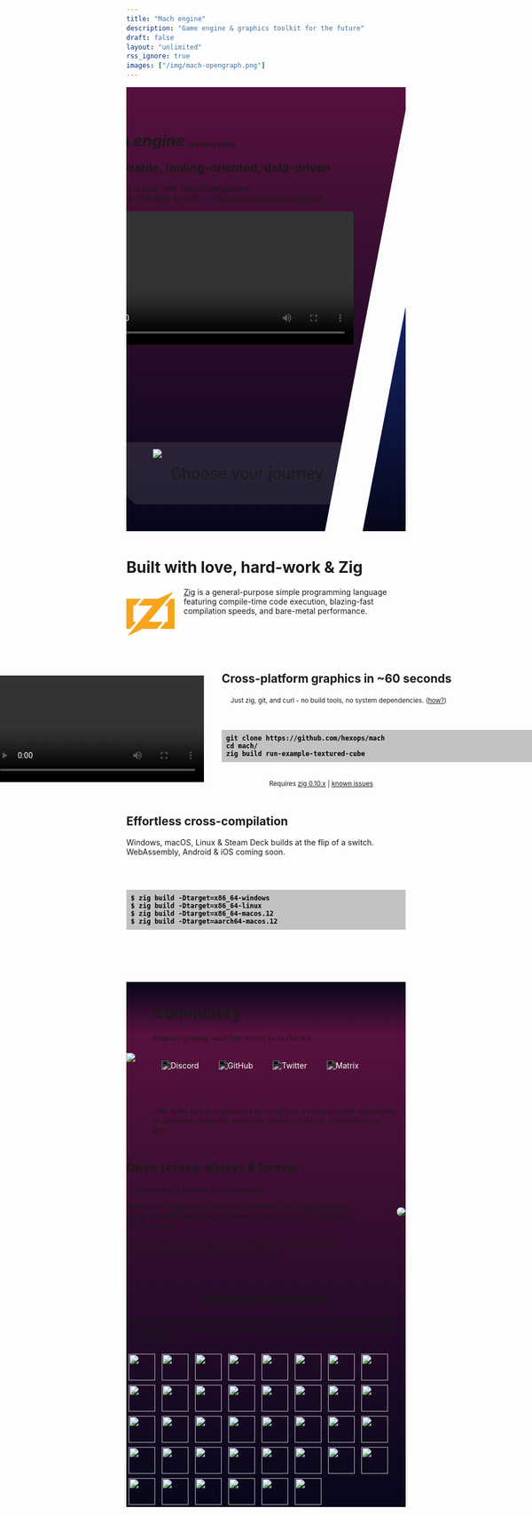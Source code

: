 ```yaml
---
title: "Mach engine"
description: "Game engine & graphics toolkit for the future"
draft: false
layout: "unlimited"
rss_ignore: true
images: ["/img/mach-opengraph.png"]
---
```


<style>
    .p-warning {
        text-align: center;
        padding: 0;
        padding-top: 0.5rem;
        padding-bottom: 0.5rem;
        background: red;
    }

    .p-section {
        display: flex;
        flex-direction: row;
        margin-top: 3rem;
        align-items: center;
        justify-content: center;
    }

    .p-section-highlight {
        margin-top: 4rem;
        margin-bottom: 2rem;
    }

    .p-section-right {
        margin-left: 1rem;
    }

    .p-img-left {
        height: 10rem;
        margin-left: 4.5rem;
    }

    .p-img-right {
        height: 10rem;
        margin-right: 4.5rem;
    }

    .p-img-small {
        height: 6rem;
    }

    .p-logo {
        margin-right: 3rem;
        margin-top: 2rem;
    }

    .p-logo > img {
        height: 10rem;
        width: 100%;
    }

    .p-early-stages-left {
        text-align: right;
        padding-right: 2rem;
        border-right: 1px solid gray;
        height: 12rem;
        justify-content: center;
        display: flex;
        flex-direction: column;
    }

    .p-early-stages-right {
        text-align: left;
    }

    h2 {
        text-align: left;
        margin-top: 0;
    }

    .code {
        text-align: left;
        background: #c2c2c2;
        color: black;
        padding: 0.5rem;
        font-weight: bold;
    }

    .code::-moz-selection {
        /* Code for Firefox */
        color: white;
        background: black;
    }

    .code::selection {
        color: white;
        background: black;
    }

    .p-section.sponsors img {
        width: 3rem;
        height: 3rem;
        margin: 0.25rem;
    }

    @media (max-width: 700px) {
        .p-warning {
            margin-top: 0;
        }
        .p-logo {
            margin: auto;
            margin-top: 0;
            margin-bottom: -2rem;
        }
        .p-logo img {
            margin-top: -1rem;
        }
        .p-section {
            margin-top: 4rem;
            flex-direction: column;
        }
        .p-section h2 {
            text-align: center;
        }
        .p-section-right {
            margin-left: 0;
        }
        .p-section small {
            margin: 0;
            display: block;
            text-align: center;
        }
        .p-img-left {
            margin: auto;
            margin-top: 2rem;
            margin-bottom: -1rem;
            height: 6rem;
        }
        .p-img-right {
            margin: auto;
            margin-bottom: 2rem;
            margin-top: -1rem;
            height: 6rem;
        }

        .p-section.sponsors > div > div {
            text-align: center !important;
        }

        .p-section.sponsors > img {
            position: relative;
            left: -1rem;
            top: 3rem;
        }

        .p-early-stages-left {
            border: 0;
            padding: 0;
            height: auto;
        }

        .p-early-stages-left > p {
            font-size: 83%; /* <small> */
        }

        .p-section.get-involved > div {
            width: auto !important;
        }

        .p-section.get-involved > div > p {
            text-align: center;
        }

        .p-section.get-involved > div:nth-child(2) {
            margin: auto !important;
            margin-top: 2rem !important;
        }

        .p-section iframe {
            width: 100%;
            height: 15rem;
        }
    }

    .choose-your-journey {
        width: 100%;
        overflow: hidden;
    }

    .navbar {
        z-index: 1;
        background: rgba(255, 255, 255, 0.1);
        backdrop-filter: blur(0.5rem);
    }

    #content {
        margin-top: -3.3rem;
    }

    .choose-your-journey > .options {
        display: flex;
    }

    .choose-your-journey .engine,
    .choose-your-journey .core {
        flex-grow: 0; /* do not grow   - initial value: 0 */
        flex-shrink: 0; /* do not shrink - initial value: 1 */
        flex-basis: 60%; /* width/height  - initial value: auto */
        display: flex;
        flex-direction: column;
        height: 50rem;
    }

    .choose-your-journey .content > h1 {
        margin-top: 3rem;
    }

    .choose-your-journey .content > h2 {
        margin-bottom: 1rem;
    }

    .choose-your-journey .content > video {
        width: 30rem;
        margin-top: 1rem;
        margin-bottom: 1rem;
    }

    .choose-your-journey .engine > .content,
    .choose-your-journey .core > .content {
        display: flex;
        flex-direction: column;
        text-align: left;
        margin-top: 2rem;
    }

    .choose-your-journey .core > .content {
        align-items: flex-end;
        position: relative;
        left: 25%;
        margin-right: 2rem;
        align-self: start;
    }

    .choose-your-journey .engine > .content {
        margin-left: 2rem;
        align-self: end;
        position: relative;
        right: 20%;
    }

    .choose-your-journey .engine {
        background: linear-gradient(180deg, #56113d 0%, #06071b 100%);
        clip-path: polygon(0 0, 100% 0, 70% 100%, 0% 100%);
    }

    .choose-your-journey .core {
        background: linear-gradient(180deg, #263fb2 0%, #06071b 100%);
        clip-path: polygon(30% 0, 100% 0, 100% 100%, 0% 100%);
        position: relative;
        left: -17%;
    }

    .community {
        background: linear-gradient(180deg, #06071b 0%, #56113d 10%, #06071b 100%);
    }

    img.p-community-icon {
        height: 100%;
        /* https://codepen.io/sosuke/pen/Pjoqqp */
        filter: invert(100%) sepia(100%) saturate(0%) hue-rotate(143deg) brightness(105%) contrast(104%);
    }

    a.p-community-icon {
        padding: 1rem;
        display: inline-block;
        height: 3rem;
        text-decoration: none;
    }

    a.p-community-icon:hover,
    a.p-community-icon:active {
        background: rgba(255, 255, 255, 0.11);
    }

    .zero-height {
        height: 0;
        position: relative;
        z-index: 1;
        top: -10rem;
    }

    .zero-height img {
        height: 5rem;
        position: relative;
        top: -0.25rem;
        margin-right: 1rem;
    }

    .zero-height .big-button {
        height: 3rem;
    }

    .big-button {
        display: inline-flex;
        align-items: center;
        text-decoration: none;
        line-height: 3rem;
        padding: 2rem;
        padding-right: 3rem;
        padding-left: 3rem;
        filter: brightness(100%);
        font-size: 200%;
        backdrop-filter: blur(0);
    }

    .big-button:before {
        position: absolute;
        z-index: -1;
        top: 0;
        right: 0;
        bottom: 0;
        left: 0;
        background: rgba(255, 255, 255, 0.1);
        backdrop-filter: blur(0.5rem);

        clip-path: polygon(0 0, calc(100% - 1rem) 0, 100% 1rem, 100% 100%, 1rem 100%, 0 calc(100% - 1rem));
        content: "";
    }

    .big-button:hover,
    .big-button:active {
        filter: drop-shadow(0 0 1rem #f784f2);
    }
</style>

<div class="choose-your-journey">
    <div class="options">
        <div class="engine">
            <div class="content">
                <h1>Mach <em>engine</em> <span style="font-size: 12px;">(coming soon)</span></h1>
                <h2>Composable, tooling-oriented, data-driven</h2>
                <span>Competitive in spirit with Godot/Unity/Unreal.</span>
                <span>Build games, GUI apps & more in the <a href="https://ziglang.org/">Zig programming language.</a></span>
                <video autoplay loop>
                    <source src="https://user-images.githubusercontent.com/3173176/164985604-8f86fac1-68aa-4f64-a33f-1f7f45219d31.mp4" type="video/mp4" />
                </video>
            </div>
        </div>
        <div class="core">
            <div class="content">
                <h1 align="center">Mach <em>core</em></h1>
                <h2>Window/Input/GPU, nothing else</h2>
                <span>Comparable to SDL/GLFW; but <em>truly</em> cross-platform.</span>
                <span>Desktop, Web (soon), and Mobile (future). Zig & C API.</span>
                <video autoplay loop>
                    <source src="https://user-images.githubusercontent.com/3173176/163732353-14657abc-d8d6-4367-847f-2b06821a1727.mp4" type="video/mp4" />
                </video>
            </div>
        </div>
    </div>
    <div class="zero-height">
        <a href="/docs" class="big-button">
            <img src="/img/wrench.svg" />
            Choose your journey
        </a>
    </div>
</div>

<div class="p-section">
    <div style="text-align: left;">
        <h1 style="margin-top: 0;">Built with love, hard-work & Zig</h1>
        <img style="float: left; height: 5rem; margin-right: 1rem; margin-top: 0.5rem;" src="https://raw.githubusercontent.com/ziglang/logo/6446ba8e37a0651da720d8869e1ce9264fa0c0b9/zig-mark.svg" />
        <p><a href="https://ziglang.org">Zig</a> is a general-purpose simple programming language featuring compile-time code execution, blazing-fast compilation speeds, and bare-metal performance.</p>
    </div>
</div>

<div class="p-section p-section-highlight">
    <a style="margin-right: 1rem;" href="https://user-images.githubusercontent.com/3173176/164985623-93e01957-a86b-4607-827d-2a6cda32a409.mp4">
        <video autoplay loop style="width: 24rem;">
            <source src="https://user-images.githubusercontent.com/3173176/164985623-93e01957-a86b-4607-827d-2a6cda32a409.mp4" type="video/mp4" />
        </video>
    </a>
    <div class="p-section-right">
        <div style="text-align: left;">
            <h2>Cross-platform graphics in ~60 seconds</h2>
            <small style="margin-left: 1rem; display: inline-block; width: 35rem;">Just zig, git, and curl - no build tools, no system dependencies. (<a href="">how?</a>)</small>
        </div>
        <div>
            <code>
                <pre class="code">
git clone https://github.com/hexops/mach
cd mach/
zig build run-example-textured-cube</pre>
            </code>
            <small>
                Requires <a href="https://ziglang.org">zig 0.10.x</a> |
                <a href="https://github.com/hexops/mach/blob/main/doc/known-issues.md#known-issues">known issues</a>
            </small>
        </div>
    </div>
</div>

<div class="p-section">
    <div style="text-align: left;">
        <h2>Effortless cross-compilation</h2>
        <p>Windows, macOS, Linux & Steam Deck builds at the flip of a switch. WebAssembly, Android & iOS coming soon.</p>
        <code>
            <pre class="code">
<strong>$</strong> zig build -Dtarget=<strong>x86_64-windows</strong>
<strong>$</strong> zig build -Dtarget=<strong>x86_64-linux</strong>
<strong>$</strong> zig build -Dtarget=<strong>x86_64-macos</strong>.12
<strong>$</strong> zig build -Dtarget=<strong>aarch64-macos</strong>.12</pre>
        </code>
    </div>
</div>

<div class="community">
    <div class="p-section">
        <a href="https://twitter.com/slimsag">
            <img class="p-img-right" style="height: 20rem; margin-right: 2rem;" src="/img/wrench_rocket.svg" />
        </a>
        <div style="text-align: left; width: 30rem;">
            <h1>Community</h1>
            <small>Small but growing, you'll find most of us on Discord.</small>
            <br />
            <br />
            <a href="https://discord.gg/XNG3NZgCqp" class="p-community-icon">
                <img alt="Discord" class="p-community-icon" src="/img/discord.svg" />
            </a>
            <a href="https://github.com/hexops/mach" class="p-community-icon">
                <img alt="GitHub" class="p-community-icon" src="/img/github.svg" />
            </a>
            <a href="https://twitter.com/machengine" class="p-community-icon">
                <img alt="Twitter" class="p-community-icon" src="/img/twitter.svg" />
            </a>
            <a href="https://matrix.to/#/#hexops:matrix.org" class="p-community-icon">
                <img alt="Matrix" class="p-community-icon" src="/img/matrix.svg" />
            </a>
            <br />
            <br />
            <small><em>“One of the keys to a successful life in any field is learning to take responsibility for ourselves, rather than waiting for someone else to do something for us.” - Buzz</em></small>
        </div>
    </div>
    <div class="p-section">
        <div style="text-align: left;">
            <h2>Open source, always & forever</h2>
            <small style="margin-left: 1rem;">Apache or MIT licensed, at your choosing.</small>
            <p>
                Mach was created by Stephen Gutekanst, and <a href="https://devlog.hexops.com/2021/increasing-my-contribution-to-zig-to-200-a-month#i-grew-up-playing-linux-games-like-mania-drive">FOSS is in his roots.</a> We will always be
                beholden to our users and individuals, not investors.
            </p>
            <p>There's plenty to do, so if you're eager to get involved and contribute feel free to join the community!</p>
        </div>
        <a href="https://twitter.com/slimsag">
            <img class="p-img-left p-img-small" style="border-radius: 100%;" src="https://avatars.githubusercontent.com/u/3173176?v=4" />
        </a>
    </div>
    <div class="p-section sponsors">
        <div>
            <h2 style="text-align: center;">Sponsor development</h2>
            <p>Please consider <a href="https://github.com/sponsors/slimsag">sponsoring development</a>. It's not the amount that counts, but whether you believe in our vision. Special thanks to all these fine people for their support:</p>
            <div style="max-width: 50rem; text-align: left; margin-top: 1rem;">
                <!-- tier2 -->
                <a href="https://github.com/wilsonk"><img src="https://images.weserv.nl/?url=github.com/wilsonk.png?v=4&h=60&w=60&fit=cover&mask=circle&maxage=7d" width="60px" alt="" /></a>
                <a href="https://github.com/jamii"><img src="https://images.weserv.nl/?url=github.com/jamii.png?v=4&h=60&w=60&fit=cover&mask=circle&maxage=7d" width="60px" alt="" /></a>
                <a href="https://github.com/ziglang"><img src="https://images.weserv.nl/?url=github.com/ziglang.png?v=4&h=60&w=60&fit=cover&mask=circle&maxage=7d" width="60px" alt="" /></a>
                <a href="https://github.com/shintales"><img src="https://images.weserv.nl/?url=github.com/shintales.png?v=4&h=60&w=60&fit=cover&mask=circle&maxage=7d" width="60px" alt="" /></a>
                <a href="https://github.com/m3talsmith"><img src="https://images.weserv.nl/?url=github.com/m3talsmith.png?v=4&h=60&w=60&fit=cover&mask=circle&maxage=7d" width="60px" alt="" /></a>
                <a href="https://github.com/mitchellh"><img src="https://images.weserv.nl/?url=github.com/mitchellh.png?v=4&h=60&w=60&fit=cover&mask=circle&maxage=7d" width="60px" alt="" /></a>
                <a href="https://github.com/dzrw"><img src="https://images.weserv.nl/?url=github.com/dzrw.png?v=4&h=60&w=60&fit=cover&mask=circle&maxage=7d" width="60px" alt="" /></a>
                <a href="https://github.com/sid405"><img src="https://images.weserv.nl/?url=github.com/sid405.png?v=4&h=60&w=60&fit=cover&mask=circle&maxage=7d" width="60px" alt="" /></a>
                <a href="https://github.com/davidroman0O"><img src="https://images.weserv.nl/?url=github.com/davidroman0O.png?v=4&h=60&w=60&fit=cover&mask=circle&maxage=7d" width="60px" alt="" /></a>
                <!-- tier2 -->
                <!-- tier1 -->
                <a href="https://github.com/mattnite"><img src="https://images.weserv.nl/?url=github.com/mattnite.png?v=4&h=60&w=60&fit=cover&mask=circle&maxage=7d" width="60px" alt="" /></a>
                <a href="https://github.com/andrewrk"><img src="https://images.weserv.nl/?url=github.com/andrewrk.png?v=4&h=60&w=60&fit=cover&mask=circle&maxage=7d" width="60px" alt="" /></a>
                <a href="https://github.com/Luukdegram"><img src="https://images.weserv.nl/?url=github.com/Luukdegram.png?v=4&h=60&w=60&fit=cover&mask=circle&maxage=7d" width="60px" alt="" /></a>
                <a href="https://github.com/Jack-Ji"><img src="https://images.weserv.nl/?url=github.com/Jack-Ji.png?v=4&h=60&w=60&fit=cover&mask=circle&maxage=7d" width="60px" alt="" /></a>
                <a href="https://github.com/kristoff-it"><img src="https://images.weserv.nl/?url=github.com/kristoff-it.png?v=4&h=60&w=60&fit=cover&mask=circle&maxage=7d" width="60px" alt="" /></a>
                <a href="https://github.com/tauoverpi"><img src="https://images.weserv.nl/?url=github.com/tauoverpi.png?v=4&h=60&w=60&fit=cover&mask=circle&maxage=7d" width="60px" alt="" /></a>
                <a href="https://github.com/TommiSinivuo"><img src="https://images.weserv.nl/?url=github.com/TommiSinivuo.png?v=4&h=60&w=60&fit=cover&mask=circle&maxage=7d" width="60px" alt="" /></a>
                <a href="https://github.com/jayschwa"><img src="https://images.weserv.nl/?url=github.com/jayschwa.png?v=4&h=60&w=60&fit=cover&mask=circle&maxage=7d" width="60px" alt="" /></a>
                <a href="https://github.com/jacobsandlund"><img src="https://images.weserv.nl/?url=github.com/jacobsandlund.png?v=4&h=60&w=60&fit=cover&mask=circle&maxage=7d" width="60px" alt="" /></a>
                <a href="https://github.com/jorangreef"><img src="https://images.weserv.nl/?url=github.com/jorangreef.png?v=4&h=60&w=60&fit=cover&mask=circle&maxage=7d" width="60px" alt="" /></a>
                <a href="https://github.com/karelp"><img src="https://images.weserv.nl/?url=github.com/karelp.png?v=4&h=60&w=60&fit=cover&mask=circle&maxage=7d" width="60px" alt="" /></a>
                <a href="https://github.com/ifreund"><img src="https://images.weserv.nl/?url=github.com/ifreund.png?v=4&h=60&w=60&fit=cover&mask=circle&maxage=7d" width="60px" alt="" /></a>
                <a href="https://github.com/shritesh"><img src="https://images.weserv.nl/?url=github.com/shritesh.png?v=4&h=60&w=60&fit=cover&mask=circle&maxage=7d" width="60px" alt="" /></a>
                <a href="https://github.com/user01"><img src="https://images.weserv.nl/?url=github.com/user01.png?v=4&h=60&w=60&fit=cover&mask=circle&maxage=7d" width="60px" alt="" /></a>
                <a href="https://github.com/silversquirl"><img src="https://images.weserv.nl/?url=github.com/silversquirl.png?v=4&h=60&w=60&fit=cover&mask=circle&maxage=7d" width="60px" alt="" /></a>
                <a href="https://github.com/teknico"><img src="https://images.weserv.nl/?url=github.com/teknico.png?v=4&h=60&w=60&fit=cover&mask=circle&maxage=7d" width="60px" alt="" /></a>
                <a href="https://github.com/LostKobrakai"><img src="https://images.weserv.nl/?url=github.com/LostKobrakai.png?v=4&h=60&w=60&fit=cover&mask=circle&maxage=7d" width="60px" alt="" /></a>
                <a href="https://github.com/jagt"><img src="https://images.weserv.nl/?url=github.com/jagt.png?v=4&h=60&w=60&fit=cover&mask=circle&maxage=7d" width="60px" alt="" /></a>
                <a href="https://github.com/ChrisGute"><img src="https://images.weserv.nl/?url=github.com/ChrisGute.png?v=4&h=60&w=60&fit=cover&mask=circle&maxage=7d" width="60px" alt="" /></a>
                <a href="https://github.com/dylanmcdiarmid"><img src="https://images.weserv.nl/?url=github.com/dylanmcdiarmid.png?v=4&h=60&w=60&fit=cover&mask=circle&maxage=7d" width="60px" alt="" /></a>
                <a href="https://github.com/MEATANDMEAT"><img src="https://images.weserv.nl/?url=github.com/MEATANDMEAT.png?v=4&h=60&w=60&fit=cover&mask=circle&maxage=7d" width="60px" alt="" /></a>
                <a href="https://github.com/johnburton"><img src="https://images.weserv.nl/?url=github.com/johnburton.png?v=4&h=60&w=60&fit=cover&mask=circle&maxage=7d" width="60px" alt="" /></a>
                <a href="https://github.com/ryupold"><img src="https://images.weserv.nl/?url=github.com/ryupold.png?v=4&h=60&w=60&fit=cover&mask=circle&maxage=7d" width="60px" alt="" /></a>
                <a href="https://github.com/genejo"><img src="https://images.weserv.nl/?url=github.com/genejo.png?v=4&h=60&w=60&fit=cover&mask=circle&maxage=7d" width="60px" alt="" /></a>
                <a href="https://github.com/hryx"><img src="https://images.weserv.nl/?url=github.com/hryx.png?v=4&h=60&w=60&fit=cover&mask=circle&maxage=7d" width="60px" alt="" /></a>
                <a href="https://github.com/r4gus"><img src="https://images.weserv.nl/?url=github.com/r4gus.png?v=4&h=60&w=60&fit=cover&mask=circle&maxage=7d" width="60px" alt="" /></a>
                <a href="https://github.com/batiati"><img src="https://images.weserv.nl/?url=github.com/batiati.png?v=4&h=60&w=60&fit=cover&mask=circle&maxage=7d" width="60px" alt="" /></a>
                <a href="https://github.com/kooparse"><img src="https://images.weserv.nl/?url=github.com/kooparse.png?v=4&h=60&w=60&fit=cover&mask=circle&maxage=7d" width="60px" alt="" /></a>
                <a href="https://github.com/Manuzor"><img src="https://images.weserv.nl/?url=github.com/Manuzor.png?v=4&h=60&w=60&fit=cover&mask=circle&maxage=7d" width="60px" alt="" /></a>
                <!-- tier1 -->
            </div>
        </div>
    </div>
</div>
